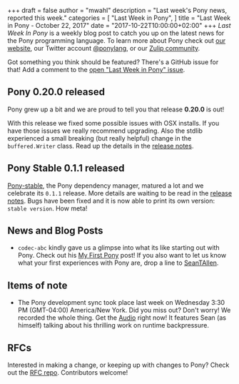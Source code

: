 +++
draft = false
author = "mwahl"
description = "Last week's Pony news, reported this week."
categories = [
    "Last Week in Pony",
]
title = "Last Week in Pony - October 22, 2017"
date = "2017-10-22T10:00:00+02:00"
+++
_Last Week In Pony_ is a weekly blog post to catch you up on the latest news for the Pony programming language. To learn more about Pony check out [our website](https://ponylang.io), our Twitter account [@ponylang](https://twitter.com/ponylang), or our [Zulip community](https://ponylang.zulipchat.com).

Got something you think should be featured? There's a GitHub issue for that! Add a comment to the [open "Last Week in Pony" issue](https://github.com/ponylang/ponylang.github.io/issues?q=is%3Aissue+is%3Aopen+label%3Alast-week-in-pony).
<!--more-->

## Pony 0.20.0 released

Pony grew up a bit and we are proud to tell you that release **0.20.0** is out!

With this release we fixed some possible issues with OSX installs. If you have those issues we really recommend upgrading. Also the stdlib experienced a small breaking (but really helpful) change in the `buffered.Writer` class. Read up the details in the [release notes](https://www.ponylang.io/blog/2017/10/0.20.0-released/).

## Pony Stable 0.1.1 released

[Pony-stable](https://github.com/ponylang/pony-stable), the Pony dependency manager, matured a lot and we celebrate its `0.1.1` release. More details are waiting to be read in the [release notes](https://www.ponylang.io/blog/2017/10/pony-stable-0.1.1-released/). Bugs have been fixed and it is now able to print its own version: `stable version`. How meta!

## News and Blog Posts

- `codec-abc` kindly gave us a glimpse into what its like starting out with Pony. Check out his [My First Pony](https://www.ponylang.io/blog/2017/10/my-first-pony/) post! If you also want to let us know what your first experiences with Pony are, drop a line to [SeanTAllen](mailto:sean@monkeysnatchbanana.com).

## Items of note

- The Pony development sync took place last week on Wednesday 3:30 PM (GMT-04:00) America/New York. Did you miss out? Don't worry! We recorded the whole thing. Get the [Audio](https://sync-recordings.ponylang.io/r/2017_10_18.m4a) right now! It features Sean (as himself) talking about his thrilling work on runtime backpressure.

## RFCs

Interested in making a change, or keeping up with changes to Pony? Check out the [RFC repo](https://github.com/ponylang/rfcs). Contributors welcome!
